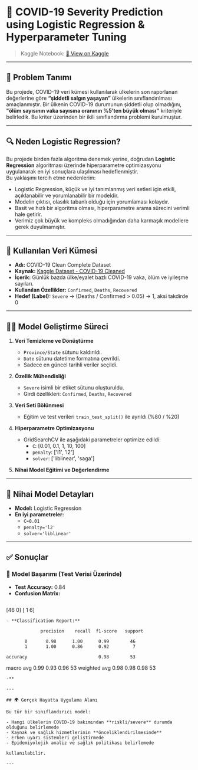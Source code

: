 # 🦠 COVID-19 Severity Prediction using Logistic Regression & Hyperparameter Tuning

> Kaggle Notebook: [🔗 View on Kaggle](https://www.kaggle.com/code/elifnurdemirezen/covid19-ml-project)

---

## 🎯 Problem Tanımı

Bu projede, COVID-19 veri kümesi kullanılarak ülkelerin son raporlanan değerlerine göre **“şiddetli salgın yaşayan”** ülkelerin sınıflandırılması amaçlanmıştır. 
Bir ülkenin COVID-19 durumunun şiddetli olup olmadığını, **"ölüm sayısının vaka sayısına oranının %5’ten büyük olması"** kriteriyle belirledik. Bu kriter üzerinden bir ikili sınıflandırma problemi kurulmuştur.

---

## 🔍 Neden Logistic Regression?

Bu projede birden fazla algoritma denemek yerine, doğrudan **Logistic Regression** algoritması üzerinde hiperparametre optimizasyonu uygulanarak en iyi sonuçlara ulaşılması hedeflenmiştir.  
Bu yaklaşımı tercih etme nedenlerim:

- Logistic Regression, küçük ve iyi tanımlanmış veri setleri için etkili, açıklanabilir ve yorumlanabilir bir modeldir.
- Modelin çıktısı, olasılık tabanlı olduğu için yorumlaması kolaydır.
- Basit ve hızlı bir algoritma olması, hiperparametre arama sürecini verimli hale getirir.
- Verimiz çok büyük ve kompleks olmadığından daha karmaşık modellere gerek duyulmamıştır.

---

## 🧪 Kullanılan Veri Kümesi

- **Adı:** COVID-19 Clean Complete Dataset  
- **Kaynak:** [Kaggle Dataset - COVID-19 Cleaned](https://www.kaggle.com/datasets/imdevskp/corona-virus-report)
- **İçerik:** Günlük bazda ülke/eyalet bazlı COVID-19 vaka, ölüm ve iyileşme sayıları.
- **Kullanılan Özellikler:** `Confirmed`, `Deaths`, `Recovered`
- **Hedef (Label):** `Severe` → (Deaths / Confirmed > 0.05) → 1, aksi takdirde 0

---

## 🧑‍💻 Model Geliştirme Süreci

1. **Veri Temizleme ve Dönüştürme**
   - `Province/State` sütunu kaldırıldı.
   - `Date` sütunu datetime formatına çevrildi.
   - Sadece en güncel tarihli veriler seçildi.

2. **Özellik Mühendisliği**
   - `Severe` isimli bir etiket sütunu oluşturuldu.
   - Girdi özellikleri: `Confirmed`, `Deaths`, `Recovered`

3. **Veri Seti Bölünmesi**
   - Eğitim ve test verileri `train_test_split()` ile ayrıldı (%80 / %20)

4. **Hiperparametre Optimizasyonu**
   - GridSearchCV ile aşağıdaki parametreler optimize edildi:
     - `C`: [0.01, 0.1, 1, 10, 100]
     - `penalty`: ['l1', 'l2']
     - `solver`: ['liblinear', 'saga']

5. **Nihai Model Eğitimi ve Değerlendirme**

---

## 🧠 Nihai Model Detayları

- **Model:** Logistic Regression
- **En iyi parametreler:**
  - `C=0.01`
  - `penalty='l2'`
  - `solver='liblinear'`

---

## ✅ Sonuçlar

### 🎯 Model Başarımı (Test Verisi Üzerinde)

- **Test Accuracy:** 0.84  
- **Confusion Matrix:**
  ```
 [46  0]
 [ 1  6]
 
  ```
- **Classification Report:**
  ```
                 precision    recall  f1-score   support

           0       0.98      1.00      0.99        46
           1       1.00      0.86      0.92         7

    accuracy                           0.98        53
   macro avg       0.99      0.93      0.96        53
weighted avg       0.98      0.98      0.98        53
  ```
-**

---

## 🌍 Gerçek Hayatta Uygulama Alanı

Bu tür bir sınıflandırıcı model:

- Hangi ülkelerin COVID-19 bakımından **riskli/severe** durumda olduğunu belirlemede
- Kaynak ve sağlık hizmetlerinin **önceliklendirilmesinde**
- Erken uyarı sistemleri geliştirmede
- Epidemiyolojik analiz ve sağlık politikası belirlemede

kullanılabilir.

---
